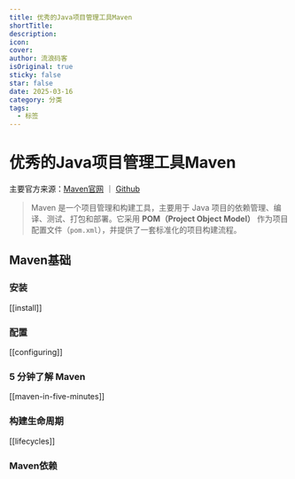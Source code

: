 ```yaml
---
title: 优秀的Java项目管理工具Maven
shortTitle: 
description: 
icon: 
cover: 
author: 流浪码客
isOriginal: true
sticky: false
star: false
date: 2025-03-16
category: 分类
tags:
  - 标签
---
```

# 优秀的Java项目管理工具Maven

主要官方来源：[Maven官网](https://maven.apache.org) ｜ [Github](https://github.com/apache/maven)

> Maven 是一个项目管理和构建工具，主要用于 Java 项目的依赖管理、编译、测试、打包和部署。它采用 **POM（Project Object Model）** 作为项目配置文件（`pom.xml`），并提供了一套标准化的项目构建流程。

## Maven基础
### 安装
[[install]]
### 配置
[[configuring]]
### 5 分钟了解 Maven
[[maven-in-five-minutes]]
### 构建生命周期
[[lifecycles]]
### Maven依赖

